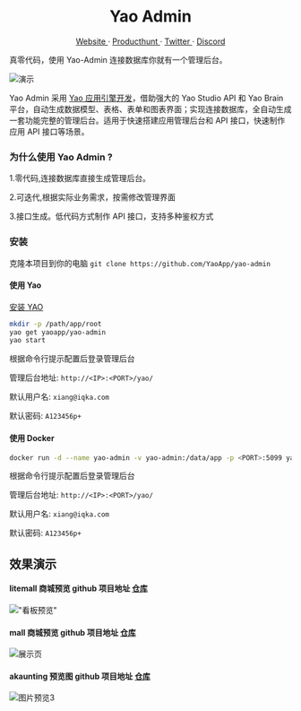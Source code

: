 <p align="center">
    <h1 align="center">Yao Admin</h1>
</p>
<p align="center">
  <a aria-label="website" href="https://yaoapps.com" target="_blank">
    Website
  </a>
  ·
  <a aria-label="producthunt" href="https://www.producthunt.com/posts/yao-app-engine" target="_blank">
    Producthunt
  </a>
  ·
  <a aria-label="twitter" href="https://twitter.com/YaoApp" target="_blank">
    Twitter
  </a>
  ·
  <a aria-label="discord" href="https://discord.gg/nsKmCXwvxU" target="_blank">
    Discord
  </a>
</p>


真零代码，使用 Yao-Admin 连接数据库你就有一个管理后台。


![演示](https://release-bj-1252011659.cos.ap-beijing.myqcloud.com/docs/yao-admin/%E6%80%BB%E9%A2%84%E8%A7%88.gif)

Yao Admin 采用 <a href="https://github.com/YaoApp/yao">Yao 应用引擎开发</a>，借助强大的 Yao Studio API 和 Yao Brain 平台，自动生成数据模型、表格、表单和图表界面；实现连接数据库，全自动生成一套功能完整的管理后台。适用于快速搭建应用管理后台和 API 接口，快速制作应用 API 接口等场景。

### 为什么使用 Yao Admin ?

1.零代码,连接数据库直接生成管理后台。

2.可迭代,根据实际业务需求，按需修改管理界面

3.接口生成。低代码方式制作 API 接口，支持多种鉴权方式


### 安装

克隆本项目到你的电脑 `git clone https://github.com/YaoApp/yao-admin`

#### 使用 Yao

[安装 YAO](https://yaoapps.com/doc/%E4%BB%8B%E7%BB%8D/%E5%AE%89%E8%A3%85%E8%B0%83%E8%AF%95)


```bash
mkdir -p /path/app/root
yao get yaoapp/yao-admin
yao start
```

根据命令行提示配置后登录管理后台

管理后台地址:  `http://<IP>:<PORT>/yao/`

默认用户名: `xiang@iqka.com`

默认密码:  `A123456p+`



#### 使用 Docker 

```bash
docker run -d --name yao-admin -v yao-admin:/data/app -p <PORT>:5099 yaoapp/yao-admin:0.10.2`
```


根据命令行提示配置后登录管理后台

管理后台地址:  `http://<IP>:<PORT>/yao/`

默认用户名: `xiang@iqka.com`

默认密码:  `A123456p+`



## 效果演示

#### litemall 商城预览 github 项目地址 [仓库](https://github.com/linlinjava/litemall)

!["看板预览"](https://release-bj-1252011659.cos.ap-beijing.myqcloud.com/docs/yao-admin/litemall%E9%A2%84%E8%A7%88.gif)


#### mall 商城预览 github 项目地址 [仓库](https://github.com/macrozheng/mall)

![展示页](https://release-bj-1252011659.cos.ap-beijing.myqcloud.com/docs/yao-admin/mall%E9%A2%84%E8%A7%88.gif)


#### akaunting 预览图 github 项目地址 [仓库](https://github.com/akaunting/akaunting)

![图片预览3](https://release-bj-1252011659.cos.ap-beijing.myqcloud.com/docs/yao-admin/akaunting%E9%A2%84%E8%A7%88%E5%9B%BE.gif)





